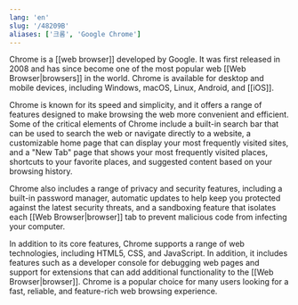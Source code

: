 ```yaml
---
lang: 'en'
slug: '/48209B'
aliases: ['크롬', 'Google Chrome']
---
```


Chrome is a [[web browser]] developed by Google. It was first released in 2008 and has since become one of the most popular web [[Web Browser|browsers]] in the world. Chrome is available for desktop and mobile devices, including Windows, macOS, Linux, Android, and [[iOS]].

Chrome is known for its speed and simplicity, and it offers a range of features designed to make browsing the web more convenient and efficient. Some of the critical elements of Chrome include a built-in search bar that can be used to search the web or navigate directly to a website, a customizable home page that can display your most frequently visited sites, and a "New Tab" page that shows your most frequently visited places, shortcuts to your favorite places, and suggested content based on your browsing history.

Chrome also includes a range of privacy and security features, including a built-in password manager, automatic updates to help keep you protected against the latest security threats, and a sandboxing feature that isolates each [[Web Browser|browser]] tab to prevent malicious code from infecting your computer.

In addition to its core features, Chrome supports a range of web technologies, including HTML5, CSS, and JavaScript. In addition, it includes features such as a developer console for debugging web pages and support for extensions that can add additional functionality to the [[Web Browser|browser]]. Chrome is a popular choice for many users looking for a fast, reliable, and feature-rich web browsing experience.
